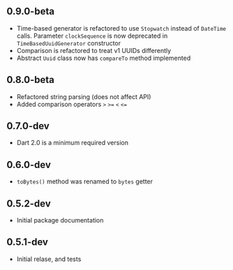 ## 0.9.0-beta
- Time-based generator is refactored to use `Stopwatch` instead of `DateTime` calls.
  Parameter `clockSequence` is now deprecated in `TimeBasedUuidGenerator` constructor
- Comparison is refactored to treat v1 UUIDs differently
- Abstract `Uuid` class now has `compareTo` method implemented  

## 0.8.0-beta
- Refactored string parsing (does not affect API)
- Added comparison operators `>` `>=` `<` `<=` 

## 0.7.0-dev
- Dart 2.0 is a minimum required version 

## 0.6.0-dev
- `toBytes()` method was renamed to `bytes` getter 

## 0.5.2-dev
- Initial package documentation

## 0.5.1-dev
- Initial relase, and tests
